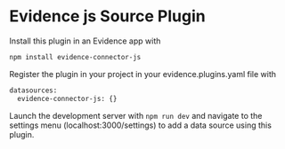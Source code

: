 # Evidence js Source Plugin

Install this plugin in an Evidence app with
```bash
npm install evidence-connector-js
```

Register the plugin in your project in your evidence.plugins.yaml file with
```bash
datasources:
  evidence-connector-js: {}
```

Launch the development server with `npm run dev` and navigate to the settings menu (localhost:3000/settings) to add a data source using this plugin.

